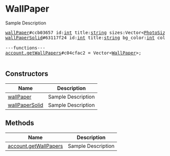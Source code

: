 # WallPaper

Sample Description

<pre>
<a href="../constructor/wallPaper">wallPaper</a>#ccb03657 id:<a href="../type/int.md">int</a> title:<a href="../type/string.md">string</a> sizes:Vector&lt;<a href="../type/PhotoSize.md">PhotoSize</a>&gt; color:<a href="../type/int.md">int</a> = <a href="../type/WallPaper.md">WallPaper</a>;
<a href="../constructor/wallPaperSolid">wallPaperSolid</a>#63117f24 id:<a href="../type/int.md">int</a> title:<a href="../type/string.md">string</a> bg_color:<a href="../type/int.md">int</a> color:<a href="../type/int.md">int</a> = <a href="../type/WallPaper.md">WallPaper</a>;

---functions---
<a href="../method/account.getWallPapers">account.getWallPapers</a>#c04cfac2 = Vector&lt;<a href="../type/WallPaper.md">WallPaper</a>&gt;;

</pre>

## Constructors

| Name | Description |
|------|-------------|
| [wallPaper](../constructor/wallPaper.md) | Sample Description |
| [wallPaperSolid](../constructor/wallPaperSolid.md) | Sample Description |

## Methods

| Name | Description |
|------|-------------|
| [account.getWallPapers](../method/account.getWallPapers.md) | Sample Description |
